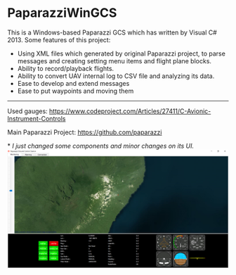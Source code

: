# PaparazziWinGCS

This is a Windows-based Paparazzi GCS which has written by Visual C# 2013.
Some features of this project:

 - Using XML files which generated by original Paparazzi project, to parse messages and creating setting menu items and flight plane blocks.
 - Ability to record/playback flights.
 - Ability to convert UAV internal log to CSV file and analyzing its data.
 - Ease to develop and extend messages
 - Ease to put waypoints and moving them
---
Used gauges:
https://www.codeproject.com/Articles/27411/C-Avionic-Instrument-Controls

Main Paparazzi Project:
https://github.com/paparazzi

\* *I just changed some components and minor changes on its UI.*
![Screenshot](pprzzigcs.png)
